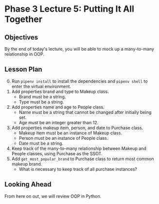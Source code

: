 # Phase 3 Lecture 5: Putting It All Together

## Objectives

By the end of today's lecture, you will be able to mock up a many-to-many relationship in OOP.

## Lesson Plan

0. Run `pipenv install` to install the dependencies and `pipenv shell` to enter the virtual environment.
1. Add properties brand and type to Makeup class.
    - Brand must be a string.
    - Type must be a string.
2. Add properties name and age to People class.
    - Name must be a string that cannot be changed after initially being set.
    - Age must be an integer greater than 12.
3. Add properties makeup item, person, and date to Purchase class.
    - Makeup item must be an instance of Makeup class.
    - Person must be an instance of People class.
    - Date must be a string.
4. Keep track of the many-to-many relationship between Makeup and People classes, using Purchase as the SSOT.
5. Add `get_most_popular_brand` to Purchase class to return most common makeup brand.
    - What is necessary to keep track of all purchase instances?

## Looking Ahead

From here on out, we will review OOP in Python.